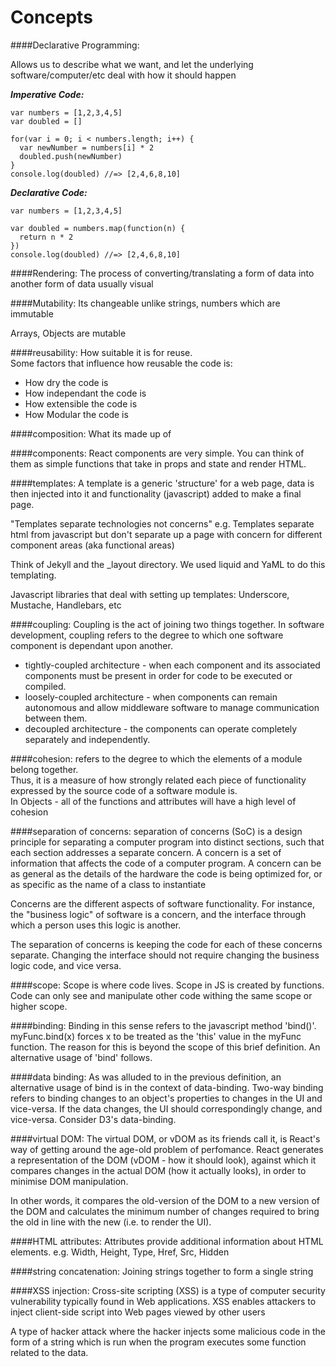 # Concepts

####Declarative Programming: 

Allows us to describe what we want, and let the underlying software/computer/etc deal with how it should happen

***Imperative Code:***
```
var numbers = [1,2,3,4,5]
var doubled = []

for(var i = 0; i < numbers.length; i++) {
  var newNumber = numbers[i] * 2
  doubled.push(newNumber)
}
console.log(doubled) //=> [2,4,6,8,10]
```
***Declarative Code:***
```
var numbers = [1,2,3,4,5]
 
var doubled = numbers.map(function(n) {
  return n * 2
})
console.log(doubled) //=> [2,4,6,8,10]
```

####Rendering:
The process of converting/translating a form of data into another form of data usually visual

####Mutability:
Its changeable unlike strings, numbers which are immutable
<p> Arrays, Objects are mutable

####reusability:
How suitable it is for reuse.<br>
Some factors that influence how reusable the code is:<br>
 * How dry the code is<br>
 * How independant the code is<br>
 * How extensible the code is<br>
 * How Modular the code is

####composition:
What its made up of

####components:
React components are very simple. You can think of them as simple functions that take in props and state and render HTML.

####templates:
A template is a generic  'structure' for a web page, data is then injected into it and functionality (javascript) added to make a final page.

"Templates separate technologies not concerns" e.g. Templates separate html from javascript but don't separate up a page with concern for different component areas (aka functional areas)

Think of Jekyll and the _layout directory.  We used liquid and YaML to do this templating.

Javascript libraries that deal with setting up templates:
Underscore, Mustache, Handlebars, etc

####coupling:
Coupling is the act of joining two things together.  In software development, coupling refers to the degree to which one software component is dependant upon another.  

 * tightly-coupled architecture - when each component and its associated components must be present in order for code to be executed or compiled.  
 * loosely-coupled architecture - when components can remain autonomous and allow middleware software to manage communication between them.
 * decoupled architecture - the components can operate completely separately and independently. 

####cohesion:
refers to the degree to which the elements of a module belong together.     
Thus, it is a measure of how strongly related each piece of functionality expressed by the source code of a software module is.  
In Objects - all of the functions and attributes will have a high level of cohesion

####separation of concerns:
separation of concerns (SoC) is a design principle for separating a computer program into distinct sections, such that each section addresses a separate concern. A concern is a set of information that affects the code of a computer program. A concern can be as general as the details of the hardware the code is being optimized for, or as specific as the name of a class to instantiate

Concerns are the different aspects of software functionality. For instance, the "business logic" of software is a concern, and the interface through which a person uses this logic is another.

The separation of concerns is keeping the code for each of these concerns separate. Changing the interface should not require changing the business logic code, and vice versa.

####scope:
Scope is where code lives. Scope in JS is created by functions. Code can only see and manipulate other code withing the same scope or higher scope. 

####binding:
Binding in this sense refers to the javascript method 'bind()'. myFunc.bind(x) forces x to be treated as the 'this' value in the myFunc function. The reason for this is beyond the scope of this brief definition.
An alternative usage of 'bind' follows.

####data binding:
As was alluded to in the previous definition, an alternative usage of bind is in the context of data-binding. Two-way binding refers to binding changes to an object's properties to changes in the UI and vice-versa. If the data changes, the UI should correspondingly change, and vice-versa.
Consider D3's data-binding.

####virtual DOM:
The virtual DOM, or vDOM as its friends call it, is React's way of getting around the age-old problem of perfomance. React generates a representation of the DOM (vDOM - how it should look), against which it compares changes in the actual DOM (how it actually looks), in order to minimise DOM manipulation.

In other words, it compares the old-version of the DOM to a new version of the DOM and calculates the minimum number of changes required to bring the old in line with the new (i.e. to render the UI).

####HTML attributes:
Attributes provide additional information about HTML elements.
e.g. Width, Height, Type, Href, Src, Hidden

####string concatenation:
Joining strings together to form a single string

####XSS injection:
Cross-site scripting (XSS) is a type of computer security vulnerability typically found in Web applications. XSS enables attackers to inject client-side script into Web pages viewed by other users
<p>
A type of hacker attack where the hacker injects some malicious code in the form of a string which is run when the program executes some function related to the data. 
